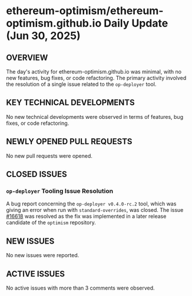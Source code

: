 # ethereum-optimism/ethereum-optimism.github.io Daily Update (Jun 30, 2025)
## OVERVIEW 
The day's activity for ethereum-optimism.github.io was minimal, with no new features, bug fixes, or code refactoring. The primary activity involved the resolution of a single issue related to the `op-deployer` tool.

## KEY TECHNICAL DEVELOPMENTS
No new technical developments were observed in terms of features, bug fixes, or code refactoring.

## NEWLY OPENED PULL REQUESTS
No new pull requests were opened.

## CLOSED ISSUES
### `op-deployer` Tooling Issue Resolution
A bug report concerning the `op-deployer v0.4.0-rc.2` tool, which was giving an error when run with `standard-overrides`, was closed. The issue [#16618](https://github.com/ethereum-optimism/ethereum-optimism.github.io/issues/16618) was resolved as the fix was implemented in a later release candidate of the `optimism` repository.

## NEW ISSUES
No new issues were reported.

## ACTIVE ISSUES
No active issues with more than 3 comments were observed.